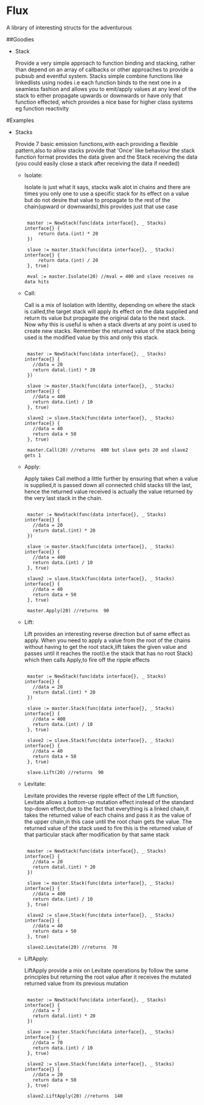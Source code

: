 # Flux
A library of interesting structs for the adventurous

##Goodies
  - Stack

    Provide a very simple approach to function binding and stacking, rather than depend on an array of callbacks or other approaches to provide a pubsub and eventful system. Stacks simple combine functions like linkedlists using nodes i.e each function binds to the next one in a seamless fashion and allows you to emit/apply values at any level of the stack to either propagate upwards or downwards or have only that function effected, which provides a nice base for higher class systems eg function reactivity


#Examples

  - Stacks

    Provide 7 basic emission functions,with each providing a flexible pattern,also to allow stacks provide that 'Once' like behaviour the stack function format provides the data given and the Stack receiving the data (you could easily close a stack after receiving the data if needed)

    - Isolate:

      Isolate is just what it says, stacks walk alot in chains and there are times you only one to use a specific stack for its effect on a value but do not desire that value to propagate to the rest of the chain(upward or downwards),this provides just that use case

       ```

      	master := NewStack(func(data interface{}, _ Stacks) interface{} {
      		return data.(int) * 20
      	})

      	slave := master.Stack(func(data interface{}, _ Stacks) interface{} {
      		return data.(int) / 20
      	}, true)

        mval := master.Isolate(20) //mval = 400 and slave receives no data hits

       ```

    - Call:

      Call is a mix of Isolation with Identity, depending on where the stack is called,the target stack will apply its effect on the data supplied and return its value but propagate the original data to the next stack. Now why this is useful is when a stack diverts at any point is used to create new stacks. Remember the returned value of the stack being used is the modified value by this and only this stack.

       ```

      	master := NewStack(func(data interface{}, _ Stacks) interface{} {
          //data = 20
          return datal.(int) * 20
      	})

      	slave := master.Stack(func(data interface{}, _ Stacks) interface{} {
          //data = 400
          return data.(int) / 10
      	}, true)

      	slave2 := slave.Stack(func(data interface{}, _ Stacks) interface{} {
          //data = 40
          return data + 50
      	}, true)

        master.Call(20) //returns  400 but slave gets 20 and slave2 gets 1

       ```

    - Apply:

      Apply takes Call method a little further by ensuring that when a value is supplied,it is passed down all connected child stacks till the last, hence the returned value received is actually the value returned by the very last stack in the chain.

       ```

      	master := NewStack(func(data interface{}, _ Stacks) interface{} {
          //data = 20
          return datal.(int) * 20
      	})

      	slave := master.Stack(func(data interface{}, _ Stacks) interface{} {
          //data = 400
          return data.(int) / 10
      	}, true)

      	slave2 := slave.Stack(func(data interface{}, _ Stacks) interface{} {
          //data = 40
          return data + 50
      	}, true)

        master.Apply(20) //returns  90

       ```

    - Lift:

      Lift provides an interesting reverse direction but of same effect as apply. When you need to apply a value from the root of the chains without having to get the root stack,lift takes the given value and passes until it reaches the root(i.e the stack that has no root Stack) which then calls Apply,to fire off the ripple effects

       ```

      	master := NewStack(func(data interface{}, _ Stacks) interface{} {
          //data = 20
          return datal.(int) * 20
      	})

      	slave := master.Stack(func(data interface{}, _ Stacks) interface{} {
          //data = 400
          return data.(int) / 10
      	}, true)

      	slave2 := slave.Stack(func(data interface{}, _ Stacks) interface{} {
          //data = 40
          return data + 50
      	}, true)

        slave.Lift(20) //returns  90

       ```

    - Levitate:

      Levitate provides the reverse ripple effect of the Lift function, Levitate allows a bottom-up mutation effect instead of the standard top-down effect,due to the fact that everything is a linked chain,it takes the returned value of each chains and pass it as the value of the upper chain,in this case until the root chain gets the value. The returned value of the stack used to fire this is the returned value of that particular stack after modification by that same stack

       ```

      	master := NewStack(func(data interface{}, _ Stacks) interface{} {
          //data = 20
          return datal.(int) * 20
      	})

      	slave := master.Stack(func(data interface{}, _ Stacks) interface{} {
          //data = 400
          return data.(int) / 10
      	}, true)

      	slave2 := slave.Stack(func(data interface{}, _ Stacks) interface{} {
          //data = 40
          return data + 50
      	}, true)

        slave2.Levitate(20) //returns  70

       ```

    - LiftApply:

      LiftApply provide a mix on Levitate operations by follow the same principles but returning the root value after it receives the mutated returned value from its previous mutation

       ```

      	master := NewStack(func(data interface{}, _ Stacks) interface{} {
          //data = 7
          return datal.(int) * 20
      	})

      	slave := master.Stack(func(data interface{}, _ Stacks) interface{} {
          //data = 70
          return data.(int) / 10
      	}, true)

      	slave2 := slave.Stack(func(data interface{}, _ Stacks) interface{} {
          //data = 20
          return data + 50
      	}, true)

        slave2.LiftApply(20) //returns  140

       ```
